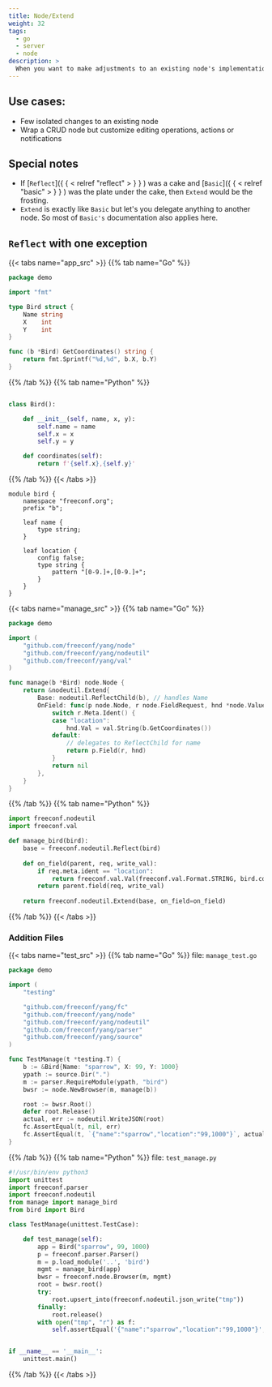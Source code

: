 ```yaml
---
title: Node/Extend
weight: 32
tags:
  - go
  - server
  - node
description: >
  When you want to make adjustments to an existing node's implementation
---
```


## Use cases:
* Few isolated changes to an existing node
* Wrap a CRUD node but customize editing operations, actions or notifications

## Special notes
* If [`Reflect`]({ { < relref "reflect" > } } ) was a cake and [`Basic`]({ { < relref "basic" > } } ) was the plate under the cake, then `Extend` would be the frosting.
* `Extend` is exactly like `Basic` but let's you delegate anything to another node.  So most of `Basic's` documentation also applies here.

## `Reflect` with one exception


{{< tabs name="app_src" >}}
{{% tab name="Go" %}}
```go
package demo

import "fmt"

type Bird struct {
	Name string
	X    int
	Y    int
}

func (b *Bird) GetCoordinates() string {
	return fmt.Sprintf("%d,%d", b.X, b.Y)
}

```
{{% /tab %}}
{{% tab name="Python" %}}
```python

class Bird():

    def __init__(self, name, x, y):
        self.name = name
        self.x = x
        self.y = y

    def coordinates(self):
        return f'{self.x},{self.y}'
```
{{% /tab %}}
{{< /tabs >}}


```
module bird {
	namespace "freeconf.org";
	prefix "b";

	leaf name {
		type string;
	}

	leaf location {
		config false;
		type string {
			pattern "[0-9.]+,[0-9.]+";
		}
	}
}

```

{{< tabs name="manage_src" >}}
{{% tab name="Go" %}}
```go
package demo

import (
	"github.com/freeconf/yang/node"
	"github.com/freeconf/yang/nodeutil"
	"github.com/freeconf/yang/val"
)

func manage(b *Bird) node.Node {
	return &nodeutil.Extend{
		Base: nodeutil.ReflectChild(b), // handles Name
		OnField: func(p node.Node, r node.FieldRequest, hnd *node.ValueHandle) error {
			switch r.Meta.Ident() {
			case "location":
				hnd.Val = val.String(b.GetCoordinates())
			default:
				// delegates to ReflectChild for name
				return p.Field(r, hnd)
			}
			return nil
		},
	}
}

```
{{% /tab %}}
{{% tab name="Python" %}}
```python
import freeconf.nodeutil
import freeconf.val

def manage_bird(bird):
    base = freeconf.nodeutil.Reflect(bird)
    
    def on_field(parent, req, write_val):
        if req.meta.ident == "location":
            return freeconf.val.Val(freeconf.val.Format.STRING, bird.coordinates())
        return parent.field(req, write_val)
    
    return freeconf.nodeutil.Extend(base, on_field=on_field)
```
{{% /tab %}}
{{< /tabs >}}

### Addition Files

{{< tabs name="test_src" >}}
{{% tab name="Go" %}}
file: `manage_test.go`
```go
package demo

import (
	"testing"

	"github.com/freeconf/yang/fc"
	"github.com/freeconf/yang/node"
	"github.com/freeconf/yang/nodeutil"
	"github.com/freeconf/yang/parser"
	"github.com/freeconf/yang/source"
)

func TestManage(t *testing.T) {
	b := &Bird{Name: "sparrow", X: 99, Y: 1000}
	ypath := source.Dir(".")
	m := parser.RequireModule(ypath, "bird")
	bwsr := node.NewBrowser(m, manage(b))

	root := bwsr.Root()
	defer root.Release()
	actual, err := nodeutil.WriteJSON(root)
	fc.AssertEqual(t, nil, err)
	fc.AssertEqual(t, `{"name":"sparrow","location":"99,1000"}`, actual)
}

```
{{% /tab %}}
{{% tab name="Python" %}}
file: `test_manage.py`
```python
#!/usr/bin/env python3
import unittest 
import freeconf.parser
import freeconf.nodeutil
from manage import manage_bird
from bird import Bird 

class TestManage(unittest.TestCase):

    def test_manage(self):
        app = Bird("sparrow", 99, 1000)
        p = freeconf.parser.Parser()
        m = p.load_module('..', 'bird')
        mgmt = manage_bird(app)
        bwsr = freeconf.node.Browser(m, mgmt)
        root = bwsr.root()
        try:
            root.upsert_into(freeconf.nodeutil.json_write("tmp"))
        finally:
            root.release()
        with open("tmp", "r") as f:
            self.assertEqual('{"name":"sparrow","location":"99,1000"}', f.read())


if __name__ == '__main__':
    unittest.main()

```
{{% /tab %}}
{{< /tabs >}}
